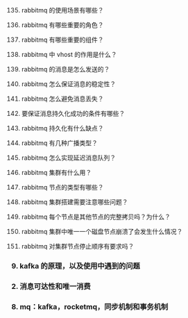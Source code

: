 135. rabbitmq 的使用场景有哪些？

136. rabbitmq 有哪些重要的角色？

137. rabbitmq 有哪些重要的组件？

138. rabbitmq 中 vhost 的作用是什么？

139. rabbitmq 的消息是怎么发送的？

140. rabbitmq 怎么保证消息的稳定性？

141. rabbitmq 怎么避免消息丢失？

142. 要保证消息持久化成功的条件有哪些？

143. rabbitmq 持久化有什么缺点？

144. rabbitmq 有几种广播类型？

145. rabbitmq 怎么实现延迟消息队列？

146. rabbitmq 集群有什么用？

147. rabbitmq 节点的类型有哪些？

148. rabbitmq 集群搭建需要注意哪些问题？

149. rabbitmq 每个节点是其他节点的完整拷贝吗？为什么？

150. rabbitmq 集群中唯一一个磁盘节点崩溃了会发生什么情况？

151. rabbitmq 对集群节点停止顺序有要求吗？



### 9. kafka 的原理，以及使用中遇到的问题
### 2. 消息可达性和唯一消费
### 8. mq：kafka，rocketmq，同步机制和事务机制

